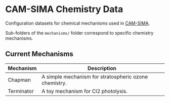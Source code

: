 # CAM-SIMA Chemistry Data

Configuration datasets for chemical mechanisms used in [CAM-SIMA](https://github.com/ESCOMP/cam-sima).

Sub-folders of the `mechanisms/` folder correspond to specific chemistry mechanisms.

## Current Mechanisms
| Mechanism   | Description                                                                 |
|-------------|-----------------------------------------------------------------------------|
| Chapman     | A simple mechanism for stratospheric ozone chemistry.                       |
| Terminator  | A toy mechanism for Cl2 photolysis.                                          |
